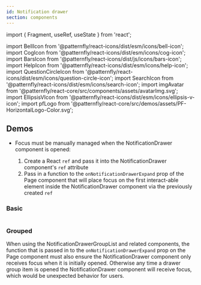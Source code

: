```yaml
---
id: Notification drawer
section: components
---
```


import { Fragment, useRef, useState } from 'react';

import BellIcon from '@patternfly/react-icons/dist/esm/icons/bell-icon';
import CogIcon from '@patternfly/react-icons/dist/esm/icons/cog-icon';
import BarsIcon from '@patternfly/react-icons/dist/js/icons/bars-icon';
import HelpIcon from '@patternfly/react-icons/dist/esm/icons/help-icon';
import QuestionCircleIcon from '@patternfly/react-icons/dist/esm/icons/question-circle-icon';
import SearchIcon from '@patternfly/react-icons/dist/esm/icons/search-icon';
import imgAvatar from '@patternfly/react-core/src/components/assets/avatarImg.svg';
import EllipsisVIcon from '@patternfly/react-icons/dist/esm/icons/ellipsis-v-icon';
import pfLogo from '@patternfly/react-core/src/demos/assets/PF-HorizontalLogo-Color.svg';

## Demos

- Focus must be manually managed when the NotificationDrawer component is opened:

  1. Create a React `ref` and pass it into the NotificationDrawer component's `ref` attribute
  2. Pass in a function to the `onNotificationDrawerExpand` prop of the Page component that will place focus on the first interact-able element inside the NotificationDrawer component via the previously created `ref`

### Basic

```ts file='./examples/NotificationDrawerBasic.tsx' isFullscreen

```

### Grouped

When using the NotificationDrawerGroupList and related components, the function that is passed in to the `onNotificationDrawerExpand` prop on the Page component must also ensure the NotificationDrawer component only receives focus when it is initially opened. Otherwise any time a drawer group item is opened the NotificationDrawer component will receive focus, which would be unexpected behavior for users.

```ts file='./examples/NotificationDrawerGrouped.tsx' isFullscreen

```
